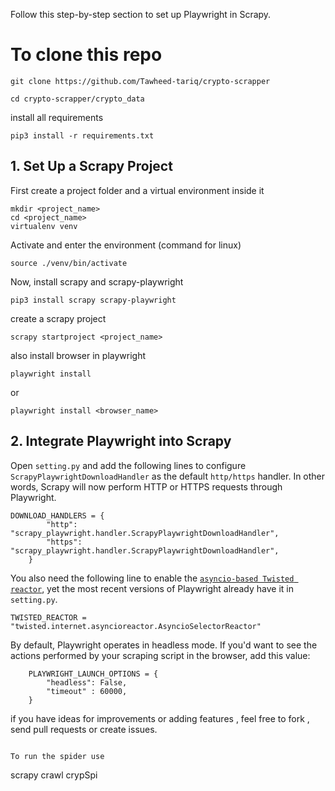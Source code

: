 Follow this step-by-step section to set up Playwright in Scrapy.

# To clone this repo
```
git clone https://github.com/Tawheed-tariq/crypto-scrapper
```
```
cd crypto-scrapper/crypto_data
```

install all requirements

```
pip3 install -r requirements.txt
```

## 1. Set Up a Scrapy Project

First create a project folder and a virtual environment inside it
```
mkdir <project_name>
cd <project_name>
virtualenv venv
```

Activate and enter the environment (command for linux)

```
source ./venv/bin/activate
```

Now, install scrapy and scrapy-playwright

```
pip3 install scrapy scrapy-playwright
```

create a scrapy project
```
scrapy startproject <project_name>
```

also install browser in playwright
```
playwright install
```

or 

```
playwright install <browser_name>
```


## 2. Integrate Playwright into Scrapy

Open `setting.py` and add the following lines to configure `ScrapyPlaywrightDownloadHandler` as the default `http/https` handler. In other words, Scrapy will now perform HTTP or HTTPS requests through Playwright.

```
DOWNLOAD_HANDLERS = {
        "http": "scrapy_playwright.handler.ScrapyPlaywrightDownloadHandler",
        "https": "scrapy_playwright.handler.ScrapyPlaywrightDownloadHandler",
    }
```

You also need the following line to enable the [`asyncio-based Twisted reactor`](https://docs.scrapy.org/en/latest/topics/asyncio.html#installing-the-asyncio-reactor), yet the most recent versions of Playwright already have it in `setting.py`.

```
TWISTED_REACTOR = "twisted.internet.asyncioreactor.AsyncioSelectorReactor"
```

By default, Playwright operates in headless mode. If you'd want to see the actions performed by your scraping script in the browser, add this value:

```
    PLAYWRIGHT_LAUNCH_OPTIONS = {
        "headless": False,
        "timeout" : 60000,
    } 

```


if you have ideas for improvements or adding features , feel free to fork , send pull requests or create issues.


```

To run the spider use
```
scrapy crawl crypSpi
```
